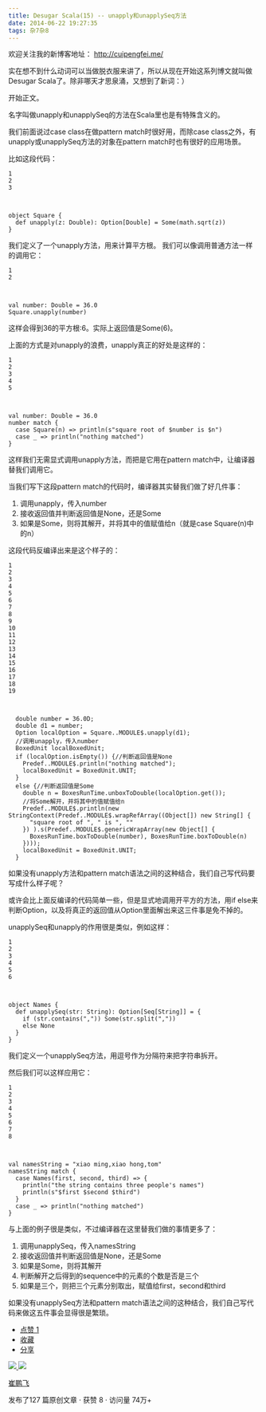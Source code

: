 ```yaml
---
title: Desugar Scala(15) -- unapply和unapplySeq方法
date: 2014-06-22 19:27:35
tags: 杂7杂8
---
```

欢迎关注我的新博客地址： [ http://cuipengfei.me/ ](http://cuipengfei.me/)

实在想不到什么动词可以当做脱衣服来讲了，所以从现在开始这系列博文就叫做Desugar Scala了。除非哪天才思泉涌，又想到了新词：）

开始正文。

名字叫做unapply和unapplySeq的方法在Scala里也是有特殊含义的。

我们前面说过case class在做pattern match时很好用，而除case
class之外，有unapply或unapplySeq方法的对象在pattern match时也有很好的应用场景。

比如这段代码：

    
    
    1
    2
    3
    
    
    
    object Square {
      def unapply(z: Double): Option[Double] = Some(math.sqrt(z))
    }
    

我们定义了一个unapply方法，用来计算平方根。 我们可以像调用普通方法一样的调用它：

    
    
    1
    2
    
    
    
    val number: Double = 36.0
    Square.unapply(number)
    

这样会得到36的平方根:6。实际上返回值是Some(6)。

上面的方式是对unapply的浪费，unapply真正的好处是这样的：

    
    
    1
    2
    3
    4
    5
    
    
    
    val number: Double = 36.0
    number match {
      case Square(n) => println(s"square root of $number is $n")
      case _ => println("nothing matched")
    }
    

这样我们无需显式调用unapply方法，而把是它用在pattern match中，让编译器替我们调用它。

当我们写下这段pattern match的代码时，编译器其实替我们做了好几件事：

  1. 调用unapply，传入number 
  2. 接收返回值并判断返回值是None，还是Some 
  3. 如果是Some，则将其解开，并将其中的值赋值给n（就是case Square(n)中的n） 

这段代码反编译出来是这个样子的：

    
    
    1
    2
    3
    4
    5
    6
    7
    8
    9
    10
    11
    12
    13
    14
    15
    16
    17
    18
    19
    
    
    
      double number = 36.0D;
      double d1 = number;
      Option localOption = Square..MODULE$.unapply(d1);
      //调用unapply，传入number
      BoxedUnit localBoxedUnit;
      if (localOption.isEmpty()) {//判断返回值是None
        Predef..MODULE$.println("nothing matched");
        localBoxedUnit = BoxedUnit.UNIT;
      }
      else {//判断返回值是Some
        double n = BoxesRunTime.unboxToDouble(localOption.get());
        //将Some解开，并将其中的值赋值给n
        Predef..MODULE$.println(new StringContext(Predef..MODULE$.wrapRefArray((Object[]) new String[] {
          "square root of ", " is ", ""
        }) ).s(Predef..MODULE$.genericWrapArray(new Object[] {
          BoxesRunTime.boxToDouble(number), BoxesRunTime.boxToDouble(n)
        })));
        localBoxedUnit = BoxedUnit.UNIT;
      }
    

如果没有unapply方法和pattern match语法之间的这种结合，我们自己写代码要写成什么样子呢？

或许会比上面反编译的代码简单一些，但是显式地调用开平方的方法，用if
else来判断Option，以及将真正的返回值从Option里面解出来这三件事是免不掉的。

unapplySeq和unapply的作用很是类似，例如这样：

    
    
    1
    2
    3
    4
    5
    6
    
    
    
    object Names {
      def unapplySeq(str: String): Option[Seq[String]] = {
        if (str.contains(",")) Some(str.split(","))
        else None
      }
    }
    

我们定义一个unapplySeq方法，用逗号作为分隔符来把字符串拆开。

然后我们可以这样应用它：

    
    
    1
    2
    3
    4
    5
    6
    7
    8
    
    
    
    val namesString = "xiao ming,xiao hong,tom"
    namesString match {
      case Names(first, second, third) => {
        println("the string contains three people's names")
        println(s"$first $second $third")
      }
      case _ => println("nothing matched")
    }
    

与上面的例子很是类似，不过编译器在这里替我们做的事情更多了：

  1. 调用unapplySeq，传入namesString 
  2. 接收返回值并判断返回值是None，还是Some 
  3. 如果是Some，则将其解开 
  4. 判断解开之后得到的sequence中的元素的个数是否是三个 
  5. 如果是三个，则把三个元素分别取出，赋值给first，second和third 

如果没有unapplySeq方法和pattern match语法之间的这种结合，我们自己写代码来做这五件事会显得很是繁琐。

  * [ 点赞  1  ](javascript:;)
  * [ 收藏  ](javascript:;)
  * [ 分享 ](javascript:;)

[ ![](https://profile.csdnimg.cn/5/2/5/3_cuipengfei1)
![](https://g.csdnimg.cn/static/user-reg-year/1x/11.png)
](https://blog.csdn.net/cuipengfei1)

[ 崔鹏飞 ](https://blog.csdn.net/cuipengfei1)

发布了127 篇原创文章  ·  获赞 8  ·  访问量 74万+

